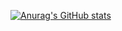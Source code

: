[![Anurag's GitHub stats](https://github-readme-stats.vercel.app/api?username=pcpbiscuit)](https://github.com/anuraghazra/github-readme-stats)
